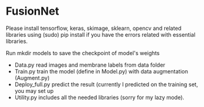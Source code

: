 # FusionNet

Please install tensorflow, keras, skimage, sklearn, opencv and related libraries using (sudo) pip install if you have the errors related with essential libraries.

Run mkdir models to save the checkpoint of model's weights

- Data.py read images and membrane labels from data folder
- Train.py train the model (define in Model.py) with data augmentation (Augment.py)
- Deploy_full.py predict the result (currently I predicted on the training set, you may set up 
- Utility.py includes all the needed libraries (sorry for my lazy mode). 
